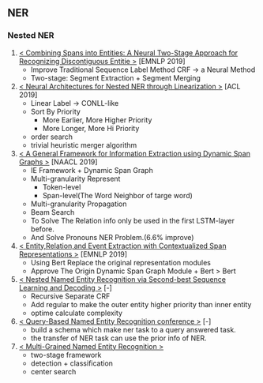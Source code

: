 ## NER

### Nested NER

1. [< Combining Spans into Entities: A Neural Two-Stage Approach for Recognizing Discontiguous Entitie >](https://github.com/iofu728/PaperRead/blob/master/paper/NLP/NER/CombingSpansintoEntities.pdf) [EMNLP 2019]
   - Improve Traditional Sequence Label Method CRF -> a Neural Method
   - Two-stage: Segment Extraction + Segment Merging
2. [< Neural Architectures for Nested NER through Linearization >](https://github.com/iofu728/PaperRead/blob/master/paper/NLP/NER/LinearizationNestNER.pdf) [ACL 2019]
   - Linear Label -> CONLL-like
   - Sort By Priority
     - More Earlier, More Higher Priority
     - More Longer, More Hi Priority
   - order search
   - trivial heuristic merger algorithm
3. [< A General Framework for Information Extraction using Dynamic Span Graphs >](https://github.com/iofu728/PaperRead/blob/master/paper/NLP/NER/DyGIE.pdf) [NAACL 2019]
   - IE Framework + Dynamic Span Graph
   - Multi-granularity Represent
     - Token-level
     - Span-level(The Word Neighbor of targe word)
   - Multi-granularity Propagation
   - Beam Search
   - To Solve The Relation info only be used in the first LSTM-layer before.
   - And Solve Pronouns NER Problem.(6.6% improve)
4. [< Entity,Relation,and Event Extraction with Contextualized Span Representations >](https://github.com/iofu728/PaperRead/blob/master/paper/NLP/NER/DyGIE++.pdf) [EMNLP 2019]
   - Using Bert Replace the original representation modules
   - Approve The Origin Dynamic Span Graph Module + Bert > Bert
5. [< Nested Named Entity Recognition via Second-best Sequence Learning and Decoding >](https://github.com/iofu728/PaperRead/blob/master/paper/NLP/NER/SecondBestCRF.pdf) [-]
   - Recursive Separate CRF
   - Add regular to make the outer entity higher priority than inner entity
   - optime calculate complexity
6. [< Query-Based Named Entity Recognition conference >](https://github.com/iofu728/PaperRead/blob/master/paper/NLP/NER/QueryBaseNER.pdf) [-]
   - build a schema which make ner task to a query answered task.
   - the transfer of NER task can use the prior info of NER.
7. [< Multi-Grained Named Entity Recognition >](https://github.com/iofu728/PaperRead/blob/master/paper/NLP/NER/MultiGrainedNER.pdf)
   - two-stage framework
   - detection + classification
   - center search
